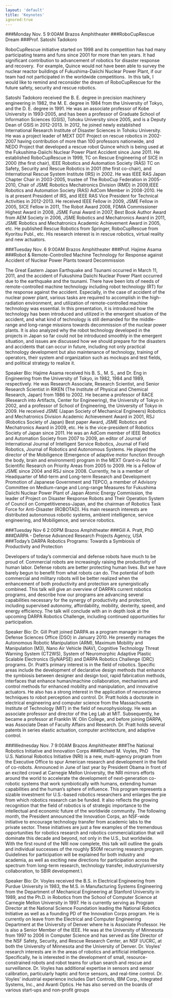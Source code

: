 ```yaml
---
layout: 'default'
title: 'Keynotes'
ignored:true
---
```


###Monday Nov. 5 9:00AM Brazos Amphitheater
###RoboCupRescue Dream
###Prof. Satoshi Tadokoro

RoboCupRescue initiative started on 1998 and its competition has had many participating teams and funs since 2001 for more than ten years. It had significant contribution to advancement of robotics for disaster response and recovery.  For example, Quince would not have been able to survey the nuclear reactor buildings of Fukushima-Daiichi Nuclear Power Plant, if our team had not participated in the worldwide competitions.  In this talk, I would like to remind and reconsider the dream of RoboCupRescue for the future safety, security and rescue robotics.

Satoshi Tadokoro received the B. E. degree in precision machinery engineering in 1982, the M. E. degree in 1984 from the University of Tokyo, and the D. E. degree in 1991. He was an associate professor of Kobe University in 1993-2005, and has been a professor of Graduate School of Information Sciences (GSIS), Tohoku University since 2005, and is a Deputy Dean of GSIS in 2012-2013. In 2012, he joined newly established International Research Institute of Disaster Sciences in Tohoku University. He was a project leader of MEXT DDT Project on rescue robotics in 2002-2007 having contribution of more than 100 professors nationwide, and NEDO Project that developed a rescue robot Quince which is being used at the Fukushima-Daiichi Nuclear Power Plant Accident since June 2011. He established RoboCupRescue in 1999, TC on Rescue Engineering of SICE in 2000 (the first chair), IEEE Robotics and Automation Society (RAS) TC on Safety, Security and Rescue Robotics in 2001 (the first co-chair), and International Rescue System Institute (IRS) in 2002. He was IEEE RAS Japan Chapter Chair in 2003-2005, trustee of The RoboCup Federation in 2005-2010, Chair of JSME Robotics Mechatronics Division (RMD) in 2009,IEEE Robotics and Automation Society (RAS) AdCom Member in 2008-2010. He is at present President of IRS, and IEEE RAS Vice President for Technical Activities in 2012-2013. He received IEEE Fellow in 2009, JSME Fellow in 2005, SICE Fellow in 2011, The Robot Award 2008, FDMA Commissioner Highest Award in 2008, JSME Funai Award in 2007, Best Book Author Award from AEM Society in 2006, JSME Robotics and Mechatronics Award in 2011, JSME Robotics and Mechatronics Academic Achievement Award in 2005, etc. He published Rescue Robotics from Springer, RoboCupRescue from Kyoritsu Publ., etc. His research interest is in rescue robotics, virtual reality and new actuators.

###Tuesday Nov. 6 9:00AM Brazos Amphitheater
###Prof. Hajime Asama
###Robot & Remote-Controlled Machine Technology for Response against Accident of Nuclear Power Plants toward Decommission 

The Great Eastern Japan Earthquake and Tsunami occurred in March 11, 2011, and the accident of Fukushima Daiichi Nuclear Power Plant occurred due to the earthquake and the tsunami. There have been lots of needs of remote-controlled machine technology including robot technology (RT) for the response against the accident. Especially, in the case of accident of the nuclear power plant, various tasks are required to accomplish in the high-radiation environment, and utilization of remote-controlled machine technology was essential. In this presentation, it is introduced how the technology has been introduced and utilized in the emergent situation of the accident, and what kind of technology is still demanded for the middle-range and long-range missions towards decommission of the nuclear power plants. It is also analyzed why the robot technology developed in the projects in Japan so far could not be introduced smoothly in the emergent situation, and issues are discussed how we should prepare for the disasters and accidents that can occur in future, including not only practical technology development but also maintenance of technology, training of operators, their system and organization such as mockups and test fields, and political strategy to realize it.

Speaker Bio: Hajime Asama received his B. S., M. S., and Dr. Eng in Engineering from the University of Tokyo, in 1982, 1984 and 1989, respectively. He was Research Associate, Research Scientist, and Senior Research Scientist in RIKEN (The Institute of Physical and Chemical Research, Japan) from 1986 to 2002. He became a professor of RACE (Research into Artifacts, Center for Engineering), the University of Tokyo in 2002, and a professor of School of Engineering, the University of Tokyo in 2009. He received JSME (Japan Society of Mechanical Engineers) Robotics and Mechatronics Division Academic Achievement Award in 2001, RSJ (Robotics Society of Japan) Best paper Award, JSME Robotics and Mechatronics Award in 2009, etc. He is the vice-president of Robotics Society of Japan since 2011. He was an AdCom member of IEEE Robotics and Automation Society from 2007 to 2009, an editor of Journal of International Journal of Intelligent Service Robotics, Journal of Field Robotics, Journal of Robotics and Autonomous Systems. He played the director of the Mobiligence (Emergence of adaptive motor function through the body, brain and environment) program in the MEXT Grant-in-Aid for Scientific Research on Priority Areas from 2005 to 2009. He is a Fellow of JSME since 2004 and RSJ since 2008. Currently, he is a member of Headquarter of Mid-term and Long-term Research and Development Promotion of Japanese Government and TEPCO, a member of Advisory Committee on Medium-range and Long-range Measures for Fukushima Daiichi Nuclear Power Plant of Japan Atomic Energy Commission, the leader of Project on Disaster Response Robots and Their Operation System of Council on Competitiveness-Japan, and the chairman of Robotics Task Force for Anti-Disaster (ROBOTAD). His main research interests are distributed autonomous robotic systems, ambient intelligence, service engineering, and Mobiligence, and service robotics.

###Tuesday Nov 6 2:00PM Brazos Amphitheater
###Gill A. Pratt, PhD
###DARPA - Defense Advanced Research Projects Agency, USA
###Today’s DARPA Robotics Programs: Towards a Symbiosis of Productivity and Protection

Developers of today’s commercial and defense robots have much to be proud of. Commercial robots are increasingly raising the productivity of human labor. Defense robots are better protecting human lives. But we have barely begun to benefit from what robots can do. The potential of both commercial and military robots will be better realized when the enhancement of both productivity and protection are synergistically combined. This talk will give an overview of DARPA’s current robotics programs, and describe how our programs are advancing several capabilities necessary for the synergy of productivity and protection, including supervised autonomy, affordability, mobility, dexterity, speed, and energy efficiency. The talk will conclude with an in depth look at the upcoming DARPA Robotics Challenge, including continued opportunities for participation.

Speaker Bio: Dr. Gill Pratt joined DARPA as a program manager in the Defense Sciences Office (DSO) in January 2010. He presently manages the Autonomous Robotic Manipulation (ARM), Maximum Mobility and Manipulation (M3), Nano Air Vehicle (NAV), Cognitive Technology Threat Warning System (CT2WS), System of Neuromorphic Adaptive Plastic Scalable Electronics (SyNAPSE) and DARPA Robotics Challenge (DRC) programs.
Dr. Pratt’s primary interest is in the field of robotics. Specific areas include the development of declarative design methods that enhance the symbiosis between designer and design tool, rapid fabrication methods, interfaces that enhance human/machine collaboration, mechanisms and control methods for enhanced mobility and manipulation, and innovative actuators. He also has a strong interest in the application of neuroscience techniques to robot perception and control.
Dr. Pratt holds a doctorate in electrical engineering and computer science from the Massachusetts Institute of Technology (MIT) in the field of neurophysiology. He was an associate professor and director of the Leg Lab at MIT. Subsequently, he became a professor at Franklin W. Olin College, and before joining DARPA, was Associate Dean of Faculty Affairs and Research. Dr. Pratt holds several patents in series elastic actuation, computer architecture, and adaptive control.

###Wednesday Nov. 7 9:00AM Brazos Amphitheater
###The National Robotics Initiative and Innovation Corps
###Richard M. Voyles, PhD
 
The U.S. National Robotics Initiative (NRI) is a new, multi-agency program from the Executive Office to spur American research and development in the field of co-robots. Announced in June of last year by President Obama in front of an excited crowd at Carnegie Mellon University, the NRI mirrors efforts around the world to accelerate the development of next-generation co-robotic systems that work symbiotically with humans, extending human capabilities and the human’s sphere of influence. This program represents a sizable investment for U.S.-based robotics researchers and enlarges the pie from which robotics research can be funded. It also reflects the growing recognition that the field of robotics is of strategic importance to the intellectual and economic future of the worldwide community. The following month, the President announced the Innovation Corps, an NSF-wide initiative to encourage technology transfer from academic labs to the private sector. These initiatives are just a few examples of the tremendous opportunities for robotics research and robotics commercialization that will dominate this decade and beyond, not only in the U.S., but worldwide.
 
With the first round of the NRI now complete, this talk will outline the goals and individual successes of the roughly $50M recurring research program. Guidelines for participation will be explained for both industry and academia, as well as exciting new directions for participation across the spectrum from long-term research, technology transfer, industry/university collaboration, to SBIR development.\

Speaker Bio: Dr. Voyles received the B.S. in Electrical Engineering from Purdue University in 1983, the M.S. in Manufacturing Systems Engineering from the Department of Mechanical Engineering at Stanford University in 1989, and the Ph.D. in Robotics from the School of Computer Science at Carnegie Mellon University in 1997. He is currently serving as Program Director at the National Science Foundation leading the National Robotics Initiative as well as a founding PD of the Innovation Corps program. He is currently on leave from the Electrical and Computer Engineering Department at the University of Denver where he is Associate Professor. He is also a Senior Member of the IEEE. He was at the University of Minnesota from 1997 to 2006 in Computer Science and has served as Site Director of the NSF Safety, Security, and Rescue Research Center, an NSF I/UCRC, at both the University of Minnesota and the University of Denver. Dr. Voyles’ research interests are in the areas of robotics and artificial intelligence. Specifically, he is interested in the development of small, resource-constrained robots and robot teams for urban search and rescue and surveillance. Dr. Voyles has additional expertise in sensors and sensor calibration, particularly haptic and force sensors, and real-time control. Dr. Voyles’ industrial experience includes Dart Controls, IBM Corp., Integrated Systems, Inc., and Avanti Optics. He has also served on the boards of various start-ups and non-profit groups